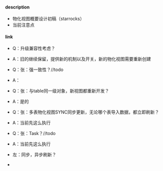 #### description

- 物化视图概要设计初稿（starrocks）
- 当前注意点



#### link

- Q：升级兼容性考虑？
- A：旧的继续保留，提供新的机制以及开关，新的物化视图需要重新创建



- Q：张：强一致性？//todo
- A：



- Q：张：与table同一级对象，新视图都重新开发？
- A：是的



- Q：张：多表物化视图SYNC同步更新，无论哪个表导入数据，都立即刷新？
- A：当前先这么执行



- Q：张：Task？//todo
- A：当前先这么执行



- 左：同步，异步刷新？
- 





 



